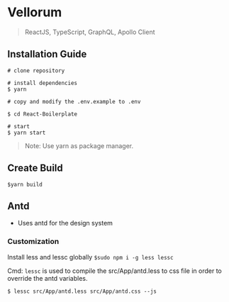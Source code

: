 # Vellorum 

> ReactJS, TypeScript, GraphQL, Apollo Client

## Installation Guide
```
# clone repository

# install dependencies
$ yarn

# copy and modify the .env.example to .env

$ cd React-Boilerplate

# start 
$ yarn start

```

> Note: Use yarn as package manager.

## Create Build

```
$yarn build
```

## Antd
- Uses antd for the design system

### Customization

Install less and lessc globally
`$sudo npm i -g less lessc`

Cmd: `lessc` is used to compile the src/App/antd.less to css file in order to override the antd variables.

`$ lessc src/App/antd.less src/App/antd.css --js`

